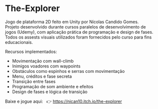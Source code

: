 # The-Explorer
Jogo de plataforma 2D feito em Unity por Nícolas Candido Gomes.  
Projeto desenvolvido durante cursos paralelos de desenvolvimento de jogos (Udemy), com aplicação prática de programação e 
design de fases.
Todos os assests visuais utilizados foram fornecidos pelo curso para fins educacionais.

Recursos implementados:  
- Movimentação com wall-climb  
- Inimigos voadores com waypoints  
- Obstáculos como espinhos e serras com movimentação  
- Menu, créditos e fase secreta  
- Transição entre fases  
- Programação de som ambiente e efeitos
- Design de fases e lógica de transição

Baixe e jogue aqui:  
👉 https://nican10.itch.io/the-explorer

